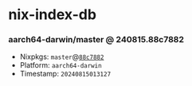 # nix-index-db
### aarch64-darwin/master @ 240815.88c7882
- Nixpkgs: `master`@[`88c7882`](https://github.com/NixOS/nixpkgs/commit/88c78823368ff947a8758933ca93b147a822d223)
- Platform: `aarch64-darwin`
- Timestamp: `20240815013127`
